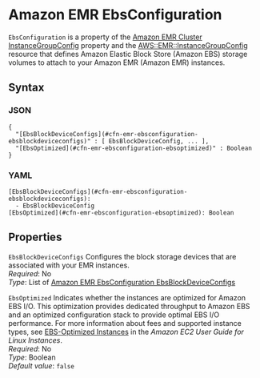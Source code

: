 # Amazon EMR EbsConfiguration<a name="aws-properties-emr-ebsconfiguration"></a>

`EbsConfiguration` is a property of the [Amazon EMR Cluster InstanceGroupConfig](aws-properties-emr-cluster-jobflowinstancesconfig-instancegroupconfig.md) property and the [AWS::EMR::InstanceGroupConfig](aws-resource-emr-instancegroupconfig.md) resource that defines Amazon Elastic Block Store \(Amazon EBS\) storage volumes to attach to your Amazon EMR \(Amazon EMR\) instances\.

## Syntax<a name="w4ab1c21c10d132c22c24b5"></a>

### JSON<a name="aws-properties-emr-ebsconfiguration-syntax.json"></a>

```
{
  "[EbsBlockDeviceConfigs](#cfn-emr-ebsconfiguration-ebsblockdeviceconfigs)" : [ EbsBlockDeviceConfig, ... ],
  "[EbsOptimized](#cfn-emr-ebsconfiguration-ebsoptimized)" : Boolean
}
```

### YAML<a name="aws-properties-emr-ebsconfiguration-syntax.yaml"></a>

```
[EbsBlockDeviceConfigs](#cfn-emr-ebsconfiguration-ebsblockdeviceconfigs):
  - EbsBlockDeviceConfig
[EbsOptimized](#cfn-emr-ebsconfiguration-ebsoptimized): Boolean
```

## Properties<a name="w4ab1c21c10d132c22c24b7"></a>

`EbsBlockDeviceConfigs`  <a name="cfn-emr-ebsconfiguration-ebsblockdeviceconfigs"></a>
Configures the block storage devices that are associated with your EMR instances\.  
*Required*: No  
*Type*: List of [Amazon EMR EbsConfiguration EbsBlockDeviceConfigs](aws-properties-emr-ebsconfiguration-ebsblockdeviceconfig.md)

`EbsOptimized`  <a name="cfn-emr-ebsconfiguration-ebsoptimized"></a>
Indicates whether the instances are optimized for Amazon EBS I/O\. This optimization provides dedicated throughput to Amazon EBS and an optimized configuration stack to provide optimal EBS I/O performance\. For more information about fees and supported instance types, see [EBS\-Optimized Instances](https://docs.aws.amazon.com/AWSEC2/latest/UserGuide/EBSOptimized.html) in the *Amazon EC2 User Guide for Linux Instances*\.  
*Required*: No  
*Type*: Boolean  
*Default value*: `false`
